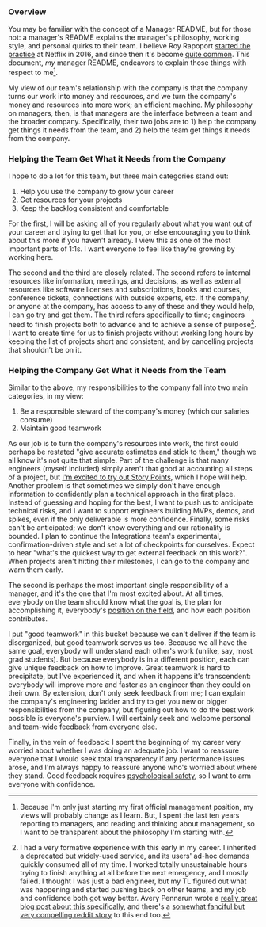 ### Overview

You may be familiar with the concept of a Manager README, but for those not: a manager's README explains the manager's philosophy, working style, and personal quirks to their team. I believe Roy Rapoport [started the practice](https://docs.google.com/presentation/d/1TPSwdqDqVfWG9anfiOjGUjk0k6zQDij5xPvatPg7NFE/edit#slide=id.p) at Netflix in 2016, and since then it's become [quite common](https://hypercontext.com/blog/management-skills/49-manager-readmes). This document, _my_ manager README, endeavors to explain those things with respect to me[^0].

My view of our team's relationship with the company is that the company turns our work into money and resources, and we turn the company's money and resources into more work; an efficient machine. My philosophy on managers, then, is that managers are the interface between a team and the broader company. Specifically, their two jobs are to 1) help the company get things it needs from the team, and 2) help the team get things it needs from the company.

### Helping the Team Get What it Needs from the Company

I hope to do a lot for this team, but three main categories stand out:
1. Help you use the company to grow your career
1. Get resources for your projects
1. Keep the backlog consistent and comfortable

For the first, I will be asking all of you regularly about what you want out of your career and trying to get that for you, or else encouraging you to think about this more if you haven't already. I view this as one of the most important parts of 1:1s. I want everyone to feel like they're growing by working here.

The second and the third are closely related. The second refers to internal resources like information, meetings, and decisions, as well as external resources like software licenses and subscriptions, books and courses, conference tickets, connections with outside experts, etc. If the company, or anyone at the company, has access to any of these and they would help, I can go try and get them. The third refers specifically to time; engineers need to finish projects both to advance and to achieve a sense of purpose[^1]. I want to create time for us to finish projects without working long hours by keeping the list of projects short and consistent, and by cancelling projects that shouldn't be on it.

### Helping the Company Get What it Needs from the Team

Similar to the above, my responsibilities to the company fall into two main categories, in my view:
1. Be a responsible steward of the company's money (which our salaries consume)
1. Maintain good teamwork

As our job is to turn the company's resources into work, the first could perhaps be restated "give accurate estimates and stick to them," though we all know it's not quite that simple. Part of the challenge is that many engineers (myself included) simply aren't that good at accounting all steps of a project, but [I'm excited to try out Story Points](story_points.md), which I hope will help. Another problem is that sometimes we simply don't have enough information to confidently plan a technical approach in the first place. Instead of guessing and hoping for the best, I want to push us to anticipate technical risks, and I want to support engineers building MVPs, demos, and spikes, even if the only deliverable is more confidence. Finally, some risks can't be anticipated; we don't know everything and our rationality is bounded. I plan to continue the Integrations team's experimental, confirmation-driven style and set a lot of checkpoints for ourselves. Expect to hear "what's the quickest way to get external feedback on this work?". When projects aren't hitting their milestones, I can go to the company and warn them early.

The second is perhaps the most important single responsibility of a manager, and it's the one that I'm most excited about. At all times, everybody on the team should know what the goal is, the plan for accomplishing it, everybody's [position on the field](ownership.md), and how each position contributes.

I put "good teamwork" in this bucket because we can't deliver if the team is disorganized, but good teamwork serves us too. Because we all have the same goal, everybody will understand each other's work (unlike, say, most grad students). But because everybody is in a different position, each can give unique feedback on how to improve. Great teamwork is hard to precipitate, but I've experienced it, and when it happens it's transcendent: everybody will improve more and faster as an engineer than they could on their own. By extension, don't only seek feedback from me; I can explain the company's engineering ladder and try to get you new or bigger responsibilities from the company, but figuring out how to do the best work possible is everyone's purview. I will certainly seek and welcome personal and team-wide feedback from everyone else.

Finally, in the vein of feedback: I spent the beginning of my career very worried about whether I was doing an adequate job. I want to reassure everyone that I would seek total transparency if any performance issues arose, and I'm always happy to reassure anyone who's worried about where they stand. Good feedback requires [psychological safety](https://rework.withgoogle.com/blog/five-keys-to-a-successful-google-team/), so I want to arm everyone with confidence.

[^0]: Because I'm only just starting my first official management position, my views will probably change as I learn. But, I spent the last ten years reporting to managers, and reading and thinking about management, so I want to be transparent about the philosophy I'm starting with.

[^1]: I had a very formative experience with this early in my career. I inherited a deprecated but widely-used service, and its users' ad-hoc demands quickly consumed all of my time. I worked totally unsustainable hours trying to finish anything at all before the next emergency, and I mostly failed. I thought I was just a bad engineer, but my TL figured out what was happening and started pushing back on other teams, and my job and confidence both got way better. Avery Pennarun wrote a [really great blog post about this specifically](https://apenwarr.ca/log/?m=201712), and there's a [somewhat fanciful but very compelling reddit story](https://old.reddit.com/r/antiwork/comments/rkk9qg/im_a_new_supervisor_and_my_direct_reports_are/hpacf5h/) to this end too.
